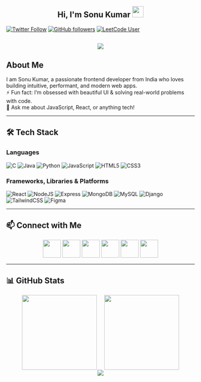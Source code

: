 <h2 align="center">Hi, I'm Sonu Kumar <img src="https://user-images.githubusercontent.com/39955420/147578264-bae0526c-028a-49d2-8af8-d08bb4edbd2a.gif" height="30" width="30"></h2>

[![Twitter Follow](https://img.shields.io/twitter/follow/kumarsonu0307?style=social)](https://twitter.com/kumarsonu0307)
[![GitHub followers](https://img.shields.io/github/followers/kumarsonu01?style=social)](https://github.com/kumarsonu01)
[![LeetCode User](https://img.shields.io/badge/LeetCode-itsme__sonu-orange?style=social&logo=leetcode)](https://leetcode.com/itsme_sonu/)

<h2 align="center"><img src="[https://user-images.githubusercontent.com/39955420/147578199-56632b69-b3e8-4d9f-97e2-f046a1c2cba0.gif](https://www.canva.com/design/DAGpI-b-aLY/R9nKcqZ9T1IeCqWNDwLsrw/view?utm_content=DAGpI-b-aLY&utm_campaign=designshare&utm_medium=link2&utm_source=uniquelinks&utlId=h215206270f)"></h2>

## About Me

I am Sonu Kumar, a passionate frontend developer from India who loves building intuitive, performant, and modern web apps.  
⚡ Fun fact: I’m obsessed with beautiful UI & solving real-world problems with code.  
💬 Ask me about JavaScript, React, or anything tech!

---

## 🛠 Tech Stack

### Languages  
![C](https://img.shields.io/badge/c-%2300599C.svg?style=for-the-badge&logo=c&logoColor=white)
![Java](https://img.shields.io/badge/java-%23ED8B00.svg?style=for-the-badge&logo=java&logoColor=white)
![Python](https://img.shields.io/badge/python-%23323330.svg?style=for-the-badge&logo=python&logoColor=white)
![JavaScript](https://img.shields.io/badge/javascript-%23323330.svg?style=for-the-badge&logo=javascript&logoColor=%23F7DF1E)
![HTML5](https://img.shields.io/badge/html5-%23E34F26.svg?style=for-the-badge&logo=html5&logoColor=white)
![CSS3](https://img.shields.io/badge/css3-%231572B6.svg?style=for-the-badge&logo=css3&logoColor=white)

### Frameworks, Libraries & Platforms  
![React](https://img.shields.io/badge/react-%2320232a.svg?style=for-the-badge&logo=react&logoColor=%2361DAFB)
![NodeJS](https://img.shields.io/badge/node.js-6DA55F?style=for-the-badge&logo=node.js&logoColor=white)
![Express](https://img.shields.io/badge/express.js-%23404d59.svg?style=for-the-badge&logo=express&logoColor=%2361DAFB)
![MongoDB](https://img.shields.io/badge/mongodb-%2347A248.svg?style=for-the-badge&logo=mongodb&logoColor=white)
![MySQL](https://img.shields.io/badge/mysql-%2300f.svg?style=for-the-badge&logo=mysql&logoColor=white)
![Django](https://img.shields.io/badge/django-%23092E20.svg?style=for-the-badge&logo=django&logoColor=white)
![TailwindCSS](https://img.shields.io/badge/tailwindcss-%2338B2AC.svg?style=for-the-badge&logo=tailwind-css&logoColor=white)
![Figma](https://img.shields.io/badge/figma-%23F24E1E.svg?style=for-the-badge&logo=figma&logoColor=white)

---

## 📫 Connect with Me

<p align="center">
  <a href="https://www.linkedin.com/in/sonukumar01/"><img src="https://user-images.githubusercontent.com/39955420/147572655-e5feabb1-2a36-467c-9906-1fc66d606b41.png" height="48" width="48"></a>
  <a href="https://twitter.com/kumarsonu0307"><img src="https://user-images.githubusercontent.com/39955420/147572505-a0f98499-2d13-4149-a68a-a66f7ebe0e23.png" height="48" width="48"></a>
  <a href="https://www.instagram.com/itskumarforu"><img src="https://user-images.githubusercontent.com/39955420/147572858-093e11d5-c974-43de-9795-f328d4cda097.png" height="48" width="48"></a>
  <a href="https://stackoverflow.com/users/30855114"><img src="https://cdn-icons-png.flaticon.com/512/2111/2111628.png" height="48" width="48"></a>
  <a href="https://leetcode.com/itsme_sonu"><img src="https://user-images.githubusercontent.com/39955420/147611479-36ad6cd0-3b53-4d46-8035-0bd940e01a57.png" height="48" width="48"></a>
  <a href="mailto:your.email@example.com"><img src="https://user-images.githubusercontent.com/39955420/147611479-36ad6cd0-3b53-4d46-8035-0bd940e01a57.png" height="48" width="48"></a>
</p>

---

## 📊 GitHub Stats

<div align="center" style="display: flex; justify-content: center; gap: 20px; flex-wrap: wrap;">
  <img src="https://github-readme-stats.vercel.app/api?username=kumarsonu01&show_icons=true&theme=radical" height="200" />
  <img src="https://github-readme-stats.vercel.app/api/top-langs?username=kumarsonu01&layout=compact&theme=radical" height="200" />
</div>

<div align="center">
  <img src="https://github-readme-streak-stats.herokuapp.com/?user=kumarsonu01&theme=radical" />
</div>
